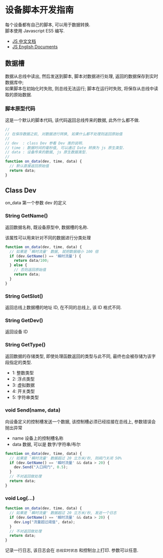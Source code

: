 # 设备脚本开发指南

每个设备都有自己的脚本, 可以用于数据转换.  
脚本使用 Javascript ES5 编写.

* [JS 中文文档](https://developer.mozilla.org/zh-CN/docs/Web/JavaScript)
* [JS English Documents](https://developer.mozilla.org/en-US/docs/Web/JavaScript)


## 数据槽

数据从总线中读出, 然后发送到脚本, 脚本对数据进行处理, 返回的数据保存到实时数据库中;  
如果脚本在初始化时失败, 则总线无法运行; 脚本在运行时失败, 将保存从总线中读取的原始数据.


### 脚本原型代码

这是一个默认的脚本代码, 该代码返回总线传来的数据, 此外什么都不做.

```javascript
//
// 在保存数据之前, 对数据进行转换, 如果什么都不处理则返回原始值
//
// dev  : class Dev 参看 Dev 类的说明.
// time : 数据时间的毫秒值, 可以通过 Date 转换为 js 原生类型.
// data : 设备传来的数据, js 原生数据类型.
//
function on_data(dev, time, data) {
  // 默认直接返回原始值
  return data;
}
```


## Class Dev

on_data 第一个参数 dev 的定义

### String GetName()

返回数据名称, 既设备原型中, 数据槽的名称.

该属性可以用来针对不同的数据进行分类处理

```javascript
function on_data(dev, time, data) {
  // 如果是 '瞬时流量' 数据, 就把数据缩小 100 倍
  if (dev.GetName() == '瞬时流量') {
    return data/100;
  } else {
    // 否则返回原始值
    return data;
  }
}
```

### String GetSlot() 

返回总线上数据槽的地址 ID, 在不同的总线上, 该 ID 格式不同.

### String GetDev() 

返回设备 ID

### String GetType() 

返回数据的存储类型, 即使处理函数返回的类型与此不同, 最终也会被存储为该字段指定的类型.

* 1: 整数类型
* 2: 浮点类型
* 3: 虚拟数据
* 4: 开关类型
* 5: 字符串类型

### void Send(name, data)

向设备定义的控制槽发送一个数据, 该控制槽必须已经挂接在总线上, 参数错误会抛出异常

* name 设备上的控制槽名称
* data 数据, 可以是 数字/字符串/布尔

```javascript
function on_data(dev, time, data) {
  // 如果是 '瞬时流量' 数据超过 20 立方米/秒, 则阀门关闭 50%
  if (dev.GetName() == '瞬时流量' && data > 20) {
    dev.Send("入口阀门", 0.5);
  }
  // 不对返回做处理
  return data;
}
```

### void Log(...)

```javascript
function on_data(dev, time, data) {
  // 如果是 '瞬时流量' 数据超过 20 立方米/秒, 发送一个日志
  if (dev.GetName() == '瞬时流量' && data > 20) {
    dev.Log("流量超过阈值", data);
  }
  // 不对返回做处理
  return data;
}
```

记录一行日志, 该日志会在 `总线实时状态` 和控制台上打印.
参数可以任意.